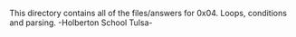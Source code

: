 This directory contains all of the files/answers for 0x04. Loops, conditions and parsing. 
-Holberton School Tulsa-
